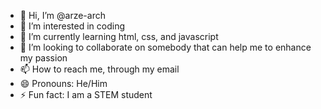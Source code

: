 - 👋 Hi, I’m @arze-arch  
- 👀 I’m interested in coding  
- 🌱 I’m currently learning html, css, and javascript
- 💞️ I’m looking to collaborate on somebody that can help me to enhance my passion
- 📫 How to reach me, through my email
- 😄 Pronouns: He/Him
- ⚡ Fun fact: I am a STEM student

<!---
arze-arch/arze-arch is a ✨ special ✨ repository because its `README.md` (this file) appears on your GitHub profile.
You can click the Preview link to take a look at your changes.
--->
